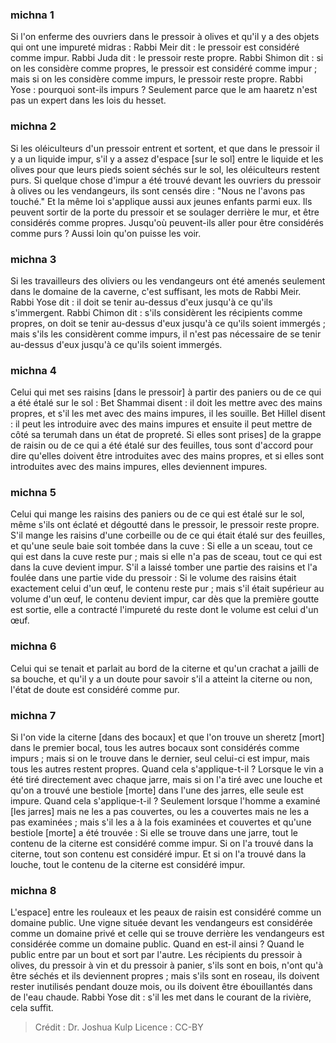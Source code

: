 
### michna 1
Si l'on enferme des ouvriers dans le pressoir à olives et qu'il y a des objets qui ont une impureté midras : Rabbi Meir dit : le pressoir est considéré comme impur. Rabbi Juda dit : le pressoir reste propre. Rabbi Shimon dit : si on les considère comme propres, le pressoir est considéré comme impur ; mais si on les considère comme impurs, le pressoir reste propre. Rabbi Yose : pourquoi sont-ils impurs ?  Seulement parce que le am haaretz n'est pas un expert dans les lois du hesset.

### michna 2
Si les oléiculteurs d'un pressoir entrent et sortent, et que dans le pressoir il y a un liquide impur, s'il y a assez d'espace [sur le sol] entre le liquide et les olives pour que leurs pieds soient séchés sur le sol, les oléiculteurs restent purs. Si quelque chose d'impur a été trouvé devant les ouvriers du pressoir à olives ou les vendangeurs, ils sont censés dire : "Nous ne l'avons pas touché." Et la même loi s'applique aussi aux jeunes enfants parmi eux. Ils peuvent sortir de la porte du pressoir et se soulager derrière le mur, et être considérés comme propres. Jusqu'où peuvent-ils aller pour être considérés comme purs ? Aussi loin qu'on puisse les voir.

### michna 3
Si les travailleurs des oliviers ou les vendangeurs ont été amenés seulement dans le domaine de la caverne, c'est suffisant, les mots de Rabbi Meir. Rabbi Yose dit : il doit se tenir au-dessus d'eux jusqu'à ce qu'ils s'immergent. Rabbi Chimon dit : s'ils considèrent les récipients comme propres, on doit se tenir au-dessus d'eux jusqu'à ce qu'ils soient immergés ; mais s'ils les considèrent comme impurs, il n'est pas nécessaire de se tenir au-dessus d'eux jusqu'à ce qu'ils soient immergés.

### michna 4
Celui qui met ses raisins [dans le pressoir] à partir des paniers ou de ce qui a été étalé sur le sol : Bet Shammai disent : il doit les mettre avec des mains propres, et s'il les met avec des mains impures, il les souille. Bet Hillel disent : il peut les introduire avec des mains impures et ensuite il peut mettre de côté sa terumah dans un état de propreté. Si elles sont prises] de la grappe de raisin ou de ce qui a été étalé sur des feuilles, tous sont d'accord pour dire qu'elles doivent être introduites avec des mains propres, et si elles sont introduites avec des mains impures, elles deviennent impures.

### michna 5
Celui qui mange les raisins des paniers ou de ce qui est étalé sur le sol, même s'ils ont éclaté et dégoutté dans le pressoir, le pressoir reste propre. S'il mange les raisins d'une corbeille ou de ce qui était étalé sur des feuilles, et qu'une seule baie soit tombée dans la cuve : Si elle a un sceau, tout ce qui est dans la cuve reste pur ; mais si elle n'a pas de sceau, tout ce qui est dans la cuve devient impur. S'il a laissé tomber une partie des raisins et l'a foulée dans une partie vide du pressoir : Si le volume des raisins était exactement celui d'un œuf, le contenu reste pur ; mais s'il était supérieur au volume d'un œuf, le contenu devient impur, car dès que la première goutte est sortie, elle a contracté l'impureté du reste dont le volume est celui d'un œuf.

### michna 6
Celui qui se tenait et parlait au bord de la citerne et qu'un crachat a jailli de sa bouche, et qu'il y a un doute pour savoir s'il a atteint la citerne ou non, l'état de doute est considéré comme pur.

### michna 7
Si l'on vide la citerne [dans des bocaux] et que l'on trouve un sheretz [mort] dans le premier bocal, tous les autres bocaux sont considérés comme impurs ; mais si on le trouve dans le dernier, seul celui-ci est impur, mais tous les autres restent propres. Quand cela s'applique-t-il ? Lorsque le vin a été tiré directement avec chaque jarre, mais si on l'a tiré avec une louche et qu'on a trouvé une bestiole [morte] dans l'une des jarres, elle seule est impure. Quand cela s'applique-t-il ? Seulement lorsque l'homme a examiné [les jarres] mais ne les a pas couvertes, ou les a couvertes mais ne les a pas examinées ; mais s'il les a à la fois examinées et couvertes et qu'une bestiole [morte] a été trouvée : Si elle se trouve dans une jarre, tout le contenu de la citerne est considéré comme impur. Si on l'a trouvé dans la citerne, tout son contenu est considéré impur. Et si on l'a trouvé dans la louche, tout le contenu de la citerne est considéré impur.

### michna 8
L'espace] entre les rouleaux et les peaux de raisin est considéré comme un domaine public. Une vigne située devant les vendangeurs est considérée comme un domaine privé et celle qui se trouve derrière les vendangeurs est considérée comme un domaine public. Quand en est-il ainsi ? Quand le public entre par un bout et sort par l'autre. Les récipients du pressoir à olives, du pressoir à vin et du pressoir à panier, s'ils sont en bois, n'ont qu'à être séchés et ils deviennent propres ; mais s'ils sont en roseau, ils doivent rester inutilisés pendant douze mois, ou ils doivent être ébouillantés dans de l'eau chaude. Rabbi Yose dit : s'il les met dans le courant de la rivière, cela suffit.

>Crédit : Dr. Joshua Kulp
>Licence : CC-BY